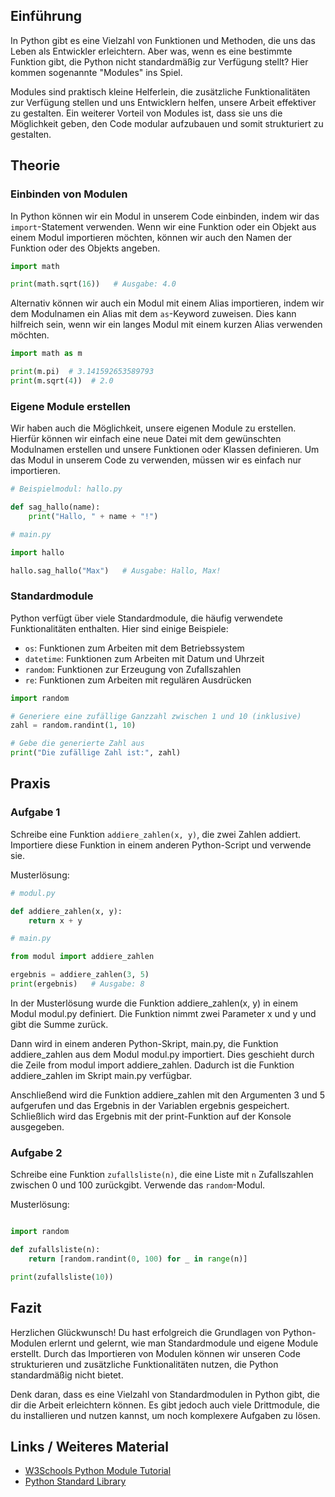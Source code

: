 
## Einführung

In Python gibt es eine Vielzahl von Funktionen und Methoden, die uns das Leben als Entwickler erleichtern. Aber was, wenn es eine bestimmte Funktion gibt, die Python nicht standardmäßig zur Verfügung stellt? Hier kommen sogenannte "Modules" ins Spiel.

Modules sind praktisch kleine Helferlein, die zusätzliche Funktionalitäten zur Verfügung stellen und uns Entwicklern helfen, unsere Arbeit effektiver zu gestalten. Ein weiterer Vorteil von Modules ist, dass sie uns die Möglichkeit geben, den Code modular aufzubauen und somit strukturiert zu gestalten. 

## Theorie

### Einbinden von Modulen
In Python können wir ein Modul in unserem Code einbinden, indem wir das `import`-Statement verwenden. Wenn wir eine Funktion oder ein Objekt aus einem Modul importieren möchten, können wir auch den Namen der Funktion oder des Objekts angeben.

```python
import math

print(math.sqrt(16))   # Ausgabe: 4.0
```

Alternativ können wir auch ein Modul mit einem Alias importieren, indem wir dem Modulnamen ein Alias mit dem `as`-Keyword zuweisen. Dies kann hilfreich sein, wenn wir ein langes Modul mit einem kurzen Alias verwenden möchten.

```python
import math as m

print(m.pi)  # 3.141592653589793
print(m.sqrt(4))  # 2.0
```

### Eigene Module erstellen
Wir haben auch die Möglichkeit, unsere eigenen Module zu erstellen. Hierfür können wir einfach eine neue Datei mit dem gewünschten Modulnamen erstellen und unsere Funktionen oder Klassen definieren. Um das Modul in unserem Code zu verwenden, müssen wir es einfach nur importieren.

```python
# Beispielmodul: hallo.py

def sag_hallo(name):
    print("Hallo, " + name + "!")

# main.py

import hallo

hallo.sag_hallo("Max")   # Ausgabe: Hallo, Max!
```

### Standardmodule
Python verfügt über viele Standardmodule, die häufig verwendete Funktionalitäten enthalten. Hier sind einige Beispiele:

- `os`: Funktionen zum Arbeiten mit dem Betriebssystem
- `datetime`: Funktionen zum Arbeiten mit Datum und Uhrzeit
- `random`: Funktionen zur Erzeugung von Zufallszahlen
- `re`: Funktionen zum Arbeiten mit regulären Ausdrücken

```python
import random

# Generiere eine zufällige Ganzzahl zwischen 1 und 10 (inklusive)
zahl = random.randint(1, 10)

# Gebe die generierte Zahl aus
print("Die zufällige Zahl ist:", zahl)
```

## Praxis

### Aufgabe 1
Schreibe eine Funktion `addiere_zahlen(x, y)`, die zwei Zahlen addiert. Importiere diese Funktion in einem anderen Python-Script und verwende sie.

Musterlösung:

```python
# modul.py

def addiere_zahlen(x, y):
    return x + y

# main.py

from modul import addiere_zahlen

ergebnis = addiere_zahlen(3, 5)
print(ergebnis)   # Ausgabe: 8
```
In der Musterlösung wurde die Funktion addiere_zahlen(x, y) in einem Modul modul.py definiert. Die Funktion nimmt zwei Parameter x und y und gibt die Summe zurück.

Dann wird in einem anderen Python-Skript, main.py, die Funktion addiere_zahlen aus dem Modul modul.py importiert. Dies geschieht durch die Zeile from modul import addiere_zahlen. Dadurch ist die Funktion addiere_zahlen im Skript main.py verfügbar.

Anschließend wird die Funktion addiere_zahlen mit den Argumenten 3 und 5 aufgerufen und das Ergebnis in der Variablen ergebnis gespeichert. Schließlich wird das Ergebnis mit der print-Funktion auf der Konsole ausgegeben.

### Aufgabe 2
Schreibe eine Funktion `zufallsliste(n)`, die eine Liste mit `n` Zufallszahlen zwischen 0 und 100 zurückgibt. Verwende das `random`-Modul.

Musterlösung:

```python

import random

def zufallsliste(n):
    return [random.randint(0, 100) for _ in range(n)]

print(zufallsliste(10))
```

## Fazit

Herzlichen Glückwunsch! Du hast erfolgreich die Grundlagen von Python-Modulen erlernt und gelernt, wie man Standardmodule und eigene Module erstellt. Durch das Importieren von Modulen können wir unseren Code strukturieren und zusätzliche Funktionalitäten nutzen, die Python standardmäßig nicht bietet. 

Denk daran, dass es eine Vielzahl von Standardmodulen in Python gibt, die dir die Arbeit erleichtern können. Es gibt jedoch auch viele Drittmodule, die du installieren und nutzen kannst, um noch komplexere Aufgaben zu lösen.

## Links / Weiteres Material

- [W3Schools Python Module Tutorial](https://www.w3schools.com/python/python_modules.asp)
- [Python Standard Library](https://docs.python.org/3/library/index.html)